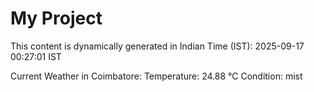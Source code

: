 # My Project

This content is dynamically generated in Indian Time (IST): 2025-09-17 00:27:01 IST


Current Weather in Coimbatore:
Temperature: 24.88 °C
Condition: mist
